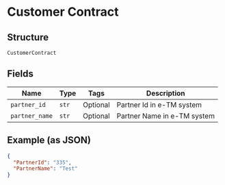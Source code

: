
# Customer Contract

## Structure

`CustomerContract`

## Fields

| Name | Type | Tags | Description |
|  --- | --- | --- | --- |
| `partner_id` | `str` | Optional | Partner Id in e-TM system |
| `partner_name` | `str` | Optional | Partner Name in e-TM system |

## Example (as JSON)

```json
{
  "PartnerId": "335",
  "PartnerName": "Test"
}
```

